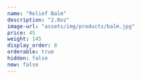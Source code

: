 ```yaml
---
name: "Relief Balm"
description: "2.0oz"
image-url: "assets/img/products/balm.jpg"
price: 45
weight: 145
display_order: 8
orderable: true
hidden: false
new: false
---
```

